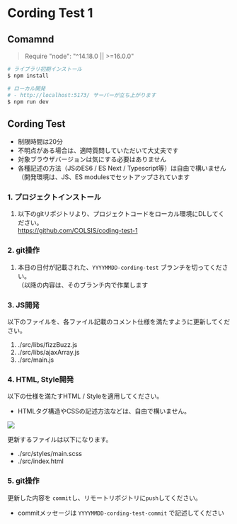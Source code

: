 # Cording Test 1

## Comamnd

> Require "node": "^14.18.0 || >=16.0.0"

```sh
# ライブラリ初期インストール
$ npm install

# ローカル開発
# - http://localhost:5173/ サーバーが立ち上がります
$ npm run dev
```

## Cording Test

- 制限時間は20分
- 不明点がある場合は、適時質問していただいて大丈夫です
- 対象ブラウザバージョンは気にする必要はありません
- 各種記述の方法（JSのES6 / ES Next / Typescript等）は自由で構いません  
（開発環境は、JS、ES modulesでセットアップされています


### 1. プロジェクトインストール

1. 以下のgitリポジトリより、プロジェクトコードをローカル環境にDLしてください。  
https://github.com/COLSIS/coding-test-1

### 2. git操作

1. 本日の日付が記載された、`YYYYMMDD-cording-test` ブランチを切ってください。  
（以降の内容は、そのブランチ内で作業します

### 3. JS開発

以下のファイルを、各ファイル記載のコメント仕様を満たすように更新してください。

1. ./src/libs/fizzBuzz.js
2. ./src/libs/ajaxArray.js
3. ./src/main.js

### 4. HTML, Style開発

以下の仕様を満たすHTML / Styleを適用してください。

- HTMLタグ構造やCSSの記述方法などは、自由で構いません。

![](./public/coding-1.png)

更新するファイルは以下になります。

- ./src/styles/main.scss
- ./src/index.html

### 5. git操作

更新した内容を `commit`し、リモートリポジトリに`push`してください。

- commitメッセージは `YYYYMMDD-cording-test-commit` で記述してください
